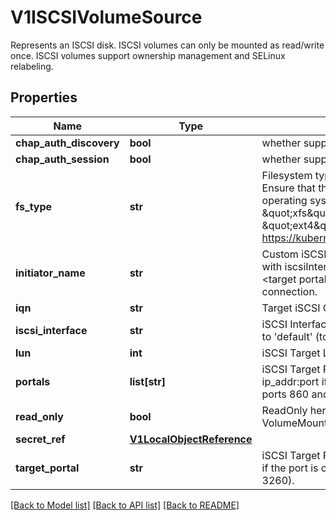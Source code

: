 # V1ISCSIVolumeSource

Represents an ISCSI disk. ISCSI volumes can only be mounted as read/write once. ISCSI volumes support ownership management and SELinux relabeling.
## Properties
Name | Type | Description | Notes
------------ | ------------- | ------------- | -------------
**chap_auth_discovery** | **bool** | whether support iSCSI Discovery CHAP authentication | [optional] 
**chap_auth_session** | **bool** | whether support iSCSI Session CHAP authentication | [optional] 
**fs_type** | **str** | Filesystem type of the volume that you want to mount. Tip: Ensure that the filesystem type is supported by the host operating system. Examples: \&quot;ext4\&quot;, \&quot;xfs\&quot;, \&quot;ntfs\&quot;. Implicitly inferred to be \&quot;ext4\&quot; if unspecified. More info: https://kubernetes.io/docs/concepts/storage/volumes#iscsi | [optional] 
**initiator_name** | **str** | Custom iSCSI Initiator Name. If initiatorName is specified with iscsiInterface simultaneously, new iSCSI interface &lt;target portal&gt;:&lt;volume name&gt; will be created for the connection. | [optional] 
**iqn** | **str** | Target iSCSI Qualified Name. | 
**iscsi_interface** | **str** | iSCSI Interface Name that uses an iSCSI transport. Defaults to &#39;default&#39; (tcp). | [optional] 
**lun** | **int** | iSCSI Target Lun number. | 
**portals** | **list[str]** | iSCSI Target Portal List. The portal is either an IP or ip_addr:port if the port is other than default (typically TCP ports 860 and 3260). | [optional] 
**read_only** | **bool** | ReadOnly here will force the ReadOnly setting in VolumeMounts. Defaults to false. | [optional] 
**secret_ref** | [**V1LocalObjectReference**](V1LocalObjectReference.md) |  | [optional] 
**target_portal** | **str** | iSCSI Target Portal. The Portal is either an IP or ip_addr:port if the port is other than default (typically TCP ports 860 and 3260). | 

[[Back to Model list]](../README.md#documentation-for-models) [[Back to API list]](../README.md#documentation-for-api-endpoints) [[Back to README]](../README.md)


